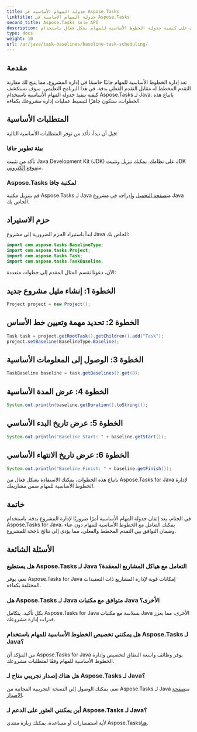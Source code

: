 ```yaml
---
title: جدولة المهام الأساسية في Aspose.Tasks
linktitle: جدولة المهام الأساسية في Aspose.Tasks
second_title: Aspose.Tasks جافا API
description: تعرف على كيفية جدولة الخطوط الأساسية للمهام بشكل فعال باستخدام Aspose.Tasks لـ Java. تبسيط عمليات إدارة المشروع الخاص بك دون عناء.
type: docs
weight: 10
url: /ar/java/task-baselines/baseline-task-scheduling/
---
```

## مقدمة
تعد إدارة الخطوط الأساسية للمهام جانبًا حاسمًا في إدارة المشروع، مما يتيح لك مقارنة التقدم المخطط له مقابل التقدم الفعلي بدقة. في هذا البرنامج التعليمي، سوف نستكشف كيفية تنفيذ جدولة المهام الأساسية باستخدام Aspose.Tasks لـ Java. باتباع هذه الخطوات، ستكون جاهزًا لتبسيط عمليات إدارة مشروعك بكفاءة.
## المتطلبات الأساسية
قبل أن نبدأ، تأكد من توفر المتطلبات الأساسية التالية:
### بيئة تطوير جافا
 تأكد من تثبيت Java Development Kit (JDK) على نظامك. يمكنك تنزيل وتثبيت JDK من[موقع إلكتروني](https://www.oracle.com/java/technologies/javase-jdk11-downloads.html).
### Aspose.Tasks لمكتبة جافا
 قم بتنزيل مكتبة Aspose.Tasks لـ Java من[صفحة التحميل](https://releases.aspose.com/tasks/java/) وإدراجه في مشروع Java الخاص بك.
## حزم الاستيراد
ابدأ باستيراد الحزم الضرورية إلى مشروع Java الخاص بك:
```java
import com.aspose.tasks.BaselineType;
import com.aspose.tasks.Project;
import com.aspose.tasks.Task;
import com.aspose.tasks.TaskBaseline;
```
الآن، دعونا نقسم المثال المقدم إلى خطوات متعددة:
## الخطوة 1: إنشاء مثيل مشروع جديد
```java
Project project = new Project();
```
## الخطوة 2: تحديد مهمة وتعيين خط الأساس
```java
Task task = project.getRootTask().getChildren().add("Task");
project.setBaseline(BaselineType.Baseline);
```
## الخطوة 3: الوصول إلى المعلومات الأساسية
```java
TaskBaseline baseline = task.getBaselines().get(0);
```
## الخطوة 4: عرض المدة الأساسية
```java
System.out.println(baseline.getDuration().toString());
```
## الخطوة 5: عرض تاريخ البدء الأساسي
```java
System.out.println("Baseline Start: " + baseline.getStart());
```
## الخطوة 6: عرض تاريخ الانتهاء الأساسي
```java
System.out.println("Baseline Finish: " + baseline.getFinish());
```
باتباع هذه الخطوات، يمكنك الاستفادة بشكل فعال من Aspose.Tasks for Java لإدارة الخطوط الأساسية للمهام ضمن مشاريعك.
## خاتمة
في الختام، يعد إتقان جدولة المهام الأساسية أمرًا ضروريًا لإدارة المشروع بدقة. باستخدام Aspose.Tasks for Java، يمكنك التعامل مع الخطوط الأساسية للمهام دون عناء وضمان التوافق بين التقدم المخطط والفعلي، مما يؤدي إلى نتائج ناجحة للمشروع.
## الأسئلة الشائعة
### هل يستطيع Aspose.Tasks لـ Java التعامل مع هياكل المشاريع المعقدة؟
نعم، يوفر Aspose.Tasks for Java إمكانات قوية لإدارة المشاريع ذات التعقيدات المختلفة بكفاءة.
### هل Aspose.Tasks لـ Java متوافق مع مكتبات Java الأخرى؟
بكل تأكيد، يتكامل Aspose.Tasks for Java بسلاسة مع مكتبات Java الأخرى، مما يعزز قدرات إدارة مشروعك.
### هل يمكنني تخصيص الخطوط الأساسية للمهام باستخدام Aspose.Tasks لـ Java؟
من المؤكد أن Aspose.Tasks for Java يوفر وظائف واسعة النطاق لتخصيص وإدارة الخطوط الأساسية للمهام وفقًا لمتطلبات مشروعك.
### هل هناك إصدار تجريبي متاح لـ Aspose.Tasks لـ Java؟
 نعم، يمكنك الوصول إلى النسخة التجريبية المجانية من Aspose.Tasks لـ Java من[صفحة الإصدار](https://releases.aspose.com/).
### أين يمكنني العثور على الدعم لـ Aspose.Tasks لـ Java؟
 لأية استفسارات أو مساعدة، يمكنك زيارة منتدى Aspose.Tasks[هنا](https://forum.aspose.com/c/tasks/15).